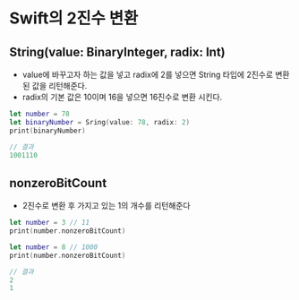 # Swift의 2진수 변환

## String(value: BinaryInteger, radix: Int)
- value에 바꾸고자 하는 값을 넣고 radix에 2를 넣으면 String 타입에 2진수로 변환된 값을 리턴해준다.
- radix의 기본 값은 10이며 16을 넣으면 16진수로 변환 시킨다.

```Swift
let number = 78
let binaryNumber = Sring(value: 78, radix: 2)
print(binaryNumber)

// 결과
1001110
```

## nonzeroBitCount
- 2진수로 변환 후 가지고 있는 1의 개수를 리턴해준다 

```Swift
let number = 3 // 11
print(number.nonzeroBitCount)

let number = 8 // 1000
print(number.nonzeroBitCount)

// 결과 
2
1
```

